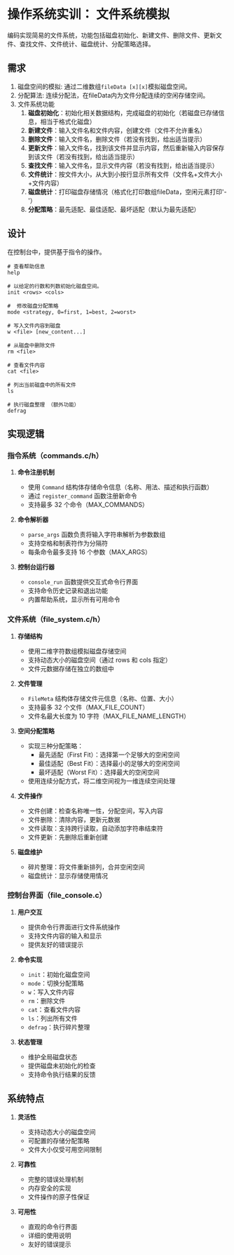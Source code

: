 # 操作系统实训： 文件系统模拟

编码实现简易的文件系统，功能包括磁盘初始化、新建文件、删除文件、更新文件、查找文件、文件统计、磁盘统计、分配策略选择。

## 需求

1. 磁盘空间的模拟: 通过二维数组`fileData [x][x]`模拟磁盘空间。
2. 分配算法: 连续分配法，在fileData内为文件分配连续的空闲存储空间。
3. 文件系统功能
    1. **磁盘初始化**：初始化相关数据结构，完成磁盘的初始化（若磁盘已存储信息，相当于格式化磁盘）
    2. **新建文件**：输入文件名和文件内容，创建文件（文件不允许重名）
    3. **删除文件**：输入文件名，删除文件（若没有找到，给出适当提示）
    4. **更新文件**：输入文件名，找到该文件并显示内容，然后重新输入内容保存到该文件（若没有找到，给出适当提示）
    5. **查找文件**：输入文件名，显示文件内容（若没有找到，给出适当提示）
    6. **文件统计**：按文件大小，从大到小按行显示所有文件（文件名+文件大小+文件内容）
    7. **磁盘统计**：打印磁盘存储情况（格式化打印数组fileData，空闲元素打印'-'）
    8. **分配策略**：最先适配、最佳适配、最坏适配（默认为最先适配）

## 设计

在控制台中，提供基于指令的操作。

```shell
# 查看帮助信息
help

# 以给定的行数和列数初始化磁盘空间。
init <rows> <cols>

#  修改磁盘分配策略
mode <strategy, 0=first, 1=best, 2=worst>

# 写入文件内容到磁盘
w <file> [new_content...]

# 从磁盘中删除文件
rm <file>

# 查看文件内容
cat <file>

# 列出当前磁盘中的所有文件
ls

# 执行磁盘整理 （额外功能）
defrag
```

## 实现逻辑

### 指令系统（commands.c/h）
1. **命令注册机制**
   - 使用 `Command` 结构体存储命令信息（名称、用法、描述和执行函数）
   - 通过 `register_command` 函数注册新命令
   - 支持最多 32 个命令（MAX_COMMANDS）

2. **命令解析器**
   - `parse_args` 函数负责将输入字符串解析为参数数组
   - 支持空格和制表符作为分隔符
   - 每条命令最多支持 16 个参数（MAX_ARGS）

3. **控制台运行器**
   - `console_run` 函数提供交互式命令行界面
   - 支持命令历史记录和退出功能
   - 内置帮助系统，显示所有可用命令

### 文件系统（file_system.c/h）
1. **存储结构**
   - 使用二维字符数组模拟磁盘存储空间
   - 支持动态大小的磁盘空间（通过 rows 和 cols 指定）
   - 文件元数据存储在独立的数组中

2. **文件管理**
   - `FileMeta` 结构体存储文件元信息（名称、位置、大小）
   - 支持最多 32 个文件（MAX_FILE_COUNT）
   - 文件名最大长度为 10 字符（MAX_FILE_NAME_LENGTH）

3. **空间分配策略**
   - 实现三种分配策略：
     - 最先适配（First Fit）：选择第一个足够大的空闲空间
     - 最佳适配（Best Fit）：选择最小的足够大的空闲空间
     - 最坏适配（Worst Fit）：选择最大的空闲空间
   - 使用连续分配方式，将二维空间视为一维连续空间处理

4. **文件操作**
   - 文件创建：检查名称唯一性，分配空间，写入内容
   - 文件删除：清除内容，更新元数据
   - 文件读取：支持跨行读取，自动添加字符串结束符
   - 文件更新：先删除后重新创建

5. **磁盘维护**
   - 碎片整理：将文件重新排列，合并空闲空间
   - 磁盘统计：显示存储使用情况

### 控制台界面（file_console.c）
1. **用户交互**
   - 提供命令行界面进行文件系统操作
   - 支持文件内容的输入和显示
   - 提供友好的错误提示

2. **命令实现**
   - `init`：初始化磁盘空间
   - `mode`：切换分配策略
   - `w`：写入文件内容
   - `rm`：删除文件
   - `cat`：查看文件内容
   - `ls`：列出所有文件
   - `defrag`：执行碎片整理

3. **状态管理**
   - 维护全局磁盘状态
   - 提供磁盘未初始化的检查
   - 支持命令执行结果的反馈

## 系统特点
1. **灵活性**
   - 支持动态大小的磁盘空间
   - 可配置的存储分配策略
   - 文件大小仅受可用空间限制

2. **可靠性**
   - 完整的错误处理机制
   - 内存安全的实现
   - 文件操作的原子性保证

3. **可用性**
   - 直观的命令行界面
   - 详细的使用说明
   - 友好的错误提示

